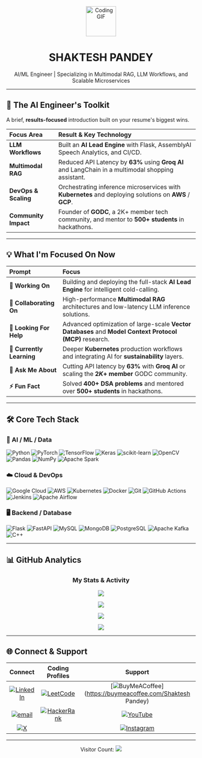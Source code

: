 <div align="center">
  <img src="https://emojis.slackmojis.com/emojis/images/1531848510/4349/coding.gif?1531848510" width="80" alt="Coding GIF">
  <h1><b>SHAKTESH PANDEY</b></h1>
  <p>AI/ML Engineer | Specializing in Multimodal RAG, LLM Workflows, and Scalable Microservices</p>
</div>

---

## 🚀 The AI Engineer's Toolkit

A brief, **results-focused** introduction built on your resume's biggest wins.

| Focus Area | Result & Key Technology |
| :--- | :--- |
| **LLM Workflows** | Built an **AI Lead Engine** with Flask, AssemblyAI Speech Analytics, and CI/CD. |
| **Multimodal RAG** | Reduced API Latency by **63%** using **Groq AI** and LangChain in a multimodal shopping assistant. |
| **DevOps & Scaling** | Orchestrating inference microservices with **Kubernetes** and deploying solutions on **AWS** / **GCP**. |
| **Community Impact** | Founder of **GODC**, a 2K+ member tech community, and mentor to **500+ students** in hackathons. |

---

## 💡 What I'm Focused On Now

| Prompt | Focus |
| :--- | :--- |
| **🔭 Working On** | Building and deploying the full-stack **AI Lead Engine** for intelligent cold-calling. |
| **👯 Collaborating On** | High-performance **Multimodal RAG** architectures and low-latency LLM inference solutions. |
| **🤝 Looking For Help** | Advanced optimization of large-scale **Vector Databases** and **Model Context Protocol (MCP)** research. |
| **🌱 Currently Learning** | Deeper **Kubernetes** production workflows and integrating AI for **sustainability** layers. |
| **💬 Ask Me About** | Cutting API latency by **63%** with **Groq AI** or scaling the **$2K+$ member** GODC community. |
| **⚡ Fun Fact** | Solved **$400+$ DSA problems** and mentored over **$500+$ students** in hackathons. |

---

## 🛠️ Core Tech Stack

### 🤖 AI / ML / Data
![Python](https://img.shields.io/badge/python-3670A0?style=for-the-badge&logo=python&logoColor=ffdd54)
![PyTorch](https://img.shields.io/badge/PyTorch-%23EE4C2C.svg?style=for-the-badge&logo=PyTorch&logoColor=white)
![TensorFlow](https://img.shields.io/badge/TensorFlow-%23FF6F00.svg?style=for-the-badge&logo=TensorFlow&logoColor=white)
![Keras](https://img.shields.io/badge/Keras-%23D00000.svg?style=for-the-badge&logo=Keras&logoColor=white)
![scikit-learn](https://img.shields.io/badge/scikit--learn-%23F7931E.svg?style=for-the-badge&logo=scikit-learn&logoColor=white)
![OpenCV](https://img.shields.io/badge/opencv-%23white.svg?style=for-the-badge&logo=opencv&logoColor=white)
![Pandas](https://img.shields.io/badge/pandas-%23150458.svg?style=for-the-badge&logo=pandas&logoColor=white)
![NumPy](https://img.shields.io/badge/numpy-%23013243.svg?style=for-the-badge&logo=numpy&logoColor=white)
![Apache Spark](https://img.shields.io/badge/Apache%20Spark-FDEE21?style=for-the-badge&logo=apachespark&logoColor=black)

### ☁️ Cloud & DevOps
![Google Cloud](https://img.shields.io/badge/GoogleCloud-%234285F4.svg?style=for-the-badge&logo=google-cloud&logoColor=white)
![AWS](https://img.shields.io/badge/AWS-%23FF9900.svg?style=for-the-badge&logo=amazon-aws&logoColor=white)
![Kubernetes](https://img.shields.io/badge/kubernetes-%23326ce5.svg?style=for-the-badge&logo=kubernetes&logoColor=white)
![Docker](https://img.shields.io/badge/docker-%230db7ed.svg?style=for-the-badge&logo=docker&logoColor=white)
![Git](https://img.shields.io/badge/git-%23F05033.svg?style=for-the-badge&logo=git&logoColor=white)
![GitHub Actions](https://img.shields.io/badge/github%20actions-%232671E5.svg?style=for-the-badge&logo=githubactions&logoColor=white)
![Jenkins](https://img.shields.io/badge/jenkins-%232C5263.svg?style=for-the-badge&logo=jenkins&logoColor=white)
![Apache Airflow](https://img.shields.io/badge/Apache%20Airflow-017CEE?style=for-the-badge&logo=Apache%20Airflow&logoColor=white)

### 🖥️ Backend / Database
![Flask](https://img.shields.io/badge/flask-%23000.svg?style=for-the-badge&logo=flask&logoColor=white)
![FastAPI](https://img.shields.io/badge/FastAPI-005571?style=for-the-badge&logo=fastapi)
![MySQL](https://img.shields.io/badge/mysql-4479A1.svg?style=for-the-badge&logo=mysql&logoColor=white)
![MongoDB](https://img.shields.io/badge/MongoDB-%234ea94b.svg?style=for-the-badge&logo=mongodb&logoColor=white)
![PostgreSQL](https://img.shields.io/badge/PostgreSQL-%234169E1.svg?style=for-the-badge&logo=postgresql&logoColor=white)
![Apache Kafka](https://img.shields.io/badge/Apache%20Kafka-000?style=for-the-badge&logo=apachekafka)
![C++](https://img.shields.io/badge/c++-%2300599C.svg?style=for-the-badge&logo=c%2B%2B&logoColor=white)

---

## 📊 GitHub Analytics

<div align="center">
  
  ### My Stats & Activity
  
  ![](https://github-readme-stats.vercel.app/api?username=shaktiap1&theme=dark&hide_border=true&show_icons=true&include_all_commits=false&count_private=false)
  
  ![](https://nirzak-streak-stats.vercel.app/?user=shaktiap1&theme=dark&hide_border=true)
  
  ![](https://github-readme-stats.vercel.app/api/top-langs/?username=shaktiap1&theme=dark&hide_border=true&layout=compact)
  
  ![](https://github-profile-trophy.vercel.app/?username=shaktiap1&theme=monokai&no-frame=true&no-bg=true&margin-w=4)

</div>

---

## 🌐 Connect & Support

<div align="center">

| Connect | Coding Profiles | Support |
| :---: | :---: | :---: |
| [![LinkedIn](https://img.shields.io/badge/LinkedIn-%230077B5.svg?logo=linkedin&logoColor=white)](https://www.linkedin.com/in/shaktesh-pandey-3a2936245/) | [![LeetCode](https://img.shields.io/badge/LeetCode-000000?style=for-the-badge&logo=LeetCode&logoColor=yellow)](https://leetcode.com/u/Shakteshdna31/) | [![BuyMeACoffee](https://img.shields.io/badge/Buy%20Me%20a%20Coffee-ffdd00?style=for-the-badge&logo=buy-me-a-coffee&logoColor=black)](https://buymeacoffee.com/Shaktesh Pandey) |
| [![email](https://img.shields.io/badge/Email-D14836?style=for-the-badge&logo=gmail&logoColor=white)](mailto:genaishaktesh@gmail.com) | [![HackerRank](https://img.shields.io/badge/-HackerRank-2EC866?style=for-the-badge&logo=HackerRank&logoColor=white)](https://www.hackerrank.com/profile/shakteshdna31) | [![YouTube](https://img.shields.io/badge/YouTube-%23FF0000.svg?style=for-the-badge&logo=YouTube&logoColor=white)](https://youtube.com/@shakteshpandey2543) |
| [![X](https://img.shields.io/badge/X-black.svg?style=for-the-badge&logo=X&logoColor=white)](https://x.com/pandey_shaktesh) | | [![Instagram](https://img.shields.io/badge/Instagram-%23E4405F.svg?style=for-the-badge&logo=Instagram&logoColor=white)](https://instagram.com/official_shaktesh) |

---
Visitor Count: [![](https://visitcount.itsvg.in/api?id=shaktiap1&icon=0&color=0)](https://visitcount.itsvg.in)
</div>
